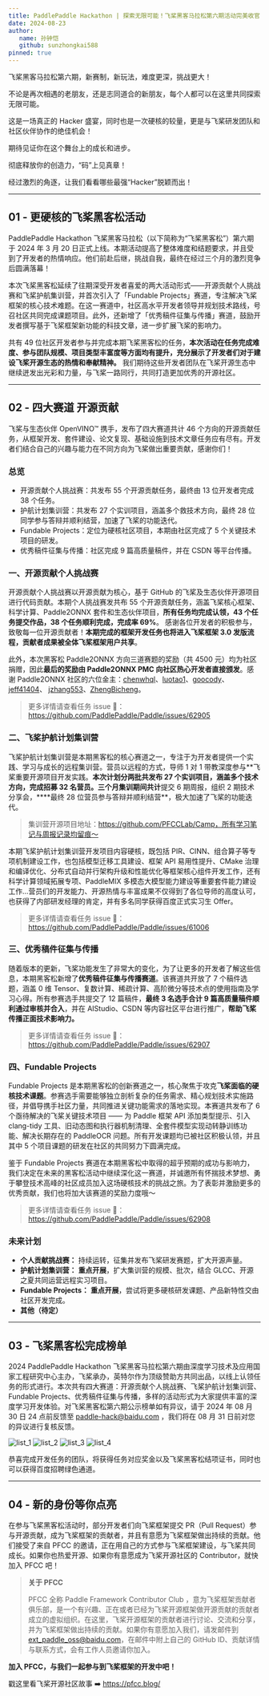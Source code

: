 ```yaml
---
title: PaddlePaddle Hackathon | 探索无限可能！飞桨黑客马拉松第六期活动完美收官
date: 2024-08-23
author:
   name: 孙钟恺
   github: sunzhongkai588
pinned: true
---
```


飞桨黑客马拉松第六期，新赛制，新玩法，难度更深，挑战更大！

<!-- more -->

不论是再次相遇的老朋友，还是志同道合的新朋友，每个人都可以在这里共同探索无限可能。

这是一场真正的 Hacker 盛宴，同时也是一次硬核的较量，更是与飞桨研发团队和社区伙伴协作的绝佳机会！

期待见证你在这个舞台上的成长和进步。

彻底释放你的创造力，“码”上见真章！

经过激烈的角逐，让我们看看哪些最强“Hacker”脱颖而出！

---

## 01 - 更硬核的飞桨黑客松活动

PaddlePaddle Hackathon 飞桨黑客马拉松（以下简称为“飞桨黑客松”）第六期于 2024 年 3 月 20 日正式上线。本期活动提高了整体难度和结题要求，并且受到了开发者的热情响应。他们前赴后继，挑战自我，最终在经过三个月的激烈竞争后圆满落幕！

本次飞桨黑客松延续了往期深受开发者喜爱的两大活动形式——开源贡献个人挑战赛和飞桨护航集训营，并首次引入了「Fundable Projects」赛道，专注解决飞桨框架的核心技术难题。在这一赛道中，社区高水平开发者领导并规划技术路线，号召社区共同完成课题项目。此外，还新增了「优秀稿件征集与传播」赛道，鼓励开发者撰写基于飞桨框架新功能的科技文章，进一步扩展飞桨的影响力。

共有 49 位社区开发者参与并完成本期飞桨黑客松的任务，**本次活动在任务完成难度、参与团队规模、项目类型丰富度等方面均有提升，充分展示了开发者们对于建设飞桨开源生态的热情和奉献精神。** 我们期待这些开发者团队在飞桨开源生态中继续迸发出光彩和力量，与飞桨一路同行，共同打造更加优秀的开源社区。

---

## 02 - 四大赛道 开源贡献

飞桨与生态伙伴 OpenVINO™ 携手，发布了四大赛道共计 46 个方向的开源贡献任务，从框架开发、套件建设、论文复现、基础设施到技术文章任务应有尽有。开发者们结合自己的兴趣与能力在不同方向为飞桨做出重要贡献，感谢你们！

### 总览

-  开源贡献个人挑战赛：共发布 55 个开源贡献任务，最终由 13 位开发者完成 38 个任务。
-  护航计划集训营：共发布 27 个实训项目，涵盖多个救技术方向，最终 28 位同学参与答辩并顺利结营，加速了飞桨的功能迭代。
-  Fundable Projects：定位为硬核社区项目，本期由社区完成了 5 个关键技术项目的研发。
-  优秀稿件征集与传播：社区完成 9 篇高质量稿件，并在 CSDN 等平台传播。

### 一、开源贡献个人挑战赛

开源贡献个人挑战赛以开源贡献为核心，基于 GitHub 的飞桨及生态伙伴开源项目进行代码贡献。本期个人挑战赛发共布 55 个开源贡献任务，涵盖飞桨核心框架、科学计算、Paddle2ONNX 套件和生态伙伴项目，**所有任务均完成认领，43 个任务提交作品，38 个任务顺利完成，完成率 69%**。 感谢各位开发者的积极参与，致敬每一位开源贡献者！**本期完成的框架开发任务也将进入飞桨框架 3.0 发版流程，贡献者成果被全体飞桨框架用户共享**。

此外，本次黑客松 Paddle2ONNX 方向三道赛题的奖励（共 4500 元）均为社区捐赠，因此**最后的奖励由 Paddle2ONNX PMC 向社区热心开发者直接颁发**。感谢 Paddle2ONNX 社区的六位金主：[chenwhql](https://github.com/chenwhql)、[luotao1](https://github.com/luotao1)、[goocody](https://github.com/goocody)、[jeff41404](https://github.com/jeff41404)、 [jzhang553](https://github.com/jzhang533)、[ZhengBicheng](https://github.com/ZhengBicheng)。

> 更多详情请查看任务 issue 📄： https://github.com/PaddlePaddle/Paddle/issues/62905

### **二、飞桨护航计划集训营**

飞桨护航计划集训营是本期黑客松的核心赛道之一，专注于为开发者提供一个实践、学习与成长的远程集训营。营员以远程的方式，导师 1 对 1 带教深度参与**飞桨重要开源项目开发实践。**本次计划分两批共发布 27 个实训项目，涵盖多个技术方向，完成招募 32 名营员。三个月集训期间共计**提交 6 期周报，组织 2 期技术分享会，\*\***最终 28 位营员参与答辩并顺利结营\*\*，极大加速了飞桨的功能迭代。

> 集训营开源项目地址：https://github.com/PFCCLab/Camp，所有学习笔记与周报记录均留痕～

本期飞桨护航计划集训营开发项目内容硬核，既包括 PIR、CINN、组合算子等专项机制建设工作，也包括模型迁移工具建设、框架 API 易用性提升、CMake 治理和编译优化、分布式自动并行架构升级和性能优化等框架核心组件开发工作，还有科学计算领域拓展专项、PaddleMIX 多模态大模型能力建设等重要套件能力建设工作...营员们的开发能力、开源热情与丰富成果不仅得到了各位导师的高度认可，也获得了内部研发经理的肯定，并有多名同学获得百度正式实习生 Offer。

> 更多详情请查看任务 issue 📄：https://github.com/PaddlePaddle/Paddle/issues/61006

### 三、优秀稿件征集与传播

随着版本的更新，飞桨功能发生了非常大的变化，为了让更多的开发者了解这些信息，本期黑客松新增了**优秀稿件征集与传播赛道**。该赛道共开放了 7 个稿件选题，涵盖 0 维 Tensor、复数计算、稀疏计算、高阶微分等技术点的使用指南及学习心得。所有参赛选手共提交了 12 篇稿件，**最终 3 名选手合计 9 篇高质量稿件顺利通过审核并合入**，并在 AIStudio、CSDN 等内容社区平台进行推广，**帮助飞桨传播正面技术影响力。**

> 更多详情请查看任务 issue 📄：https://github.com/PaddlePaddle/Paddle/issues/62907

### 四、Fundable Projects

Fundable Projects 是本期黑客松的创新赛道之一，核心聚焦于攻克**飞桨面临的硬核技术课题**。参赛选手需要能够独立剖析复杂的任务需求、精心规划技术实施路径，并倡导携手社区力量，共同推进关键功能需求的落地实现。本赛道共发布了 6 个亟待解决的飞桨关键技术项目 —— 为 Paddle 框架 API 添加类型提示、引入 clang-tidy 工具、旧动态图和执行器机制清理、全套件模型实现动转静训练功能、解决长期存在的 PaddleOCR 问题。所有开发课题均已被社区积极认领，并且其中 5 个项目课题的研发在社区的共同努力下圆满完成。

鉴于 Fundable Projects 赛道在本期黑客松中取得的超乎预期的成功与影响力，我们决定在未来的黑客松活动中继续深化这一赛道，并诚邀所有怀揣技术梦想、勇于攀登技术高峰的社区成员加入这场硬核技术的挑战之旅。为了表彰并激励更多的优秀贡献，我们也将加大该赛道的奖励力度哦～

> 更多详情请查看任务 issue 📄：https://github.com/PaddlePaddle/Paddle/issues/62908

### 未来计划

-  **个人贡献挑战赛：** 持续运转，征集并发布飞桨研发赛题，扩大开源声量。
-  **护航计划集训营：** **重点开展**，扩大集训营的规模、批次，结合 GLCC、开源之夏共同运营远程实习项目。
-  **Fundable Projects：** **重点开展**，尝试将更多硬核研发课题、产品新特性交由社区开发完成。
-  **其他（待定）**

---

## 03 - 飞桨黑客松完成榜单

2024 PaddlePaddle Hackathon 飞桨黑客马拉松第六期由深度学习技术及应用国家工程研究中心主办，飞桨承办，英特尔作为顶级赞助方共同出品，以线上认领任务的形式进行。本次共有四大赛道：开源贡献个人挑战赛、飞桨护航计划集训营、Fundable Projects、优秀稿件征集与传播，多样的活动形式为大家提供丰富的深度学习开发体验。对飞桨黑客松第六期公示榜单如有异议，请于 2024 年 08 月 30 日 24 点前反馈至 [paddle-hack@baidu.com](mailto:paddle-hack@baidu.com) ，我们将在 08 月 31 日前对您的异议进行复核反馈。

![list_1](../images/hackathon-6th/list_1.jpeg)
![list_2](../images/hackathon-6th/list_2.jpeg)
![list_3](../images/hackathon-6th/list_3.jpeg)
![list_4](../images/hackathon-6th/list_4.jpeg)

恭喜完成开发任务的团队，将获得任务对应奖金以及飞桨黑客松结项证书，同时也可以获得百度招聘绿色通道。

---

## 04 - 新的身份等你点亮

在参与飞桨黑客松活动时，部分开发者们向飞桨框架提交 PR（Pull Request）参与开源贡献，成为飞桨框架的贡献者，并且有意愿为飞桨框架做出持续的贡献。他们接受了来自 PFCC 的邀请，正在用自己的方式参与飞桨框架建设，与飞桨共同成长。如果你也热爱开源、如果你有意愿成为飞桨开源社区的 Contributor，就快加入 PFCC 吧！

> **关于 PFCC**
>
> PFCC 全称 Paddle Framework Contributor Club ，意为飞桨框架贡献者俱乐部，是一个有兴趣、正在或者已经为飞桨开源框架做开源贡献的贡献者成立的虚拟组织。在这里，飞桨开源框架的贡献者进行讨论、交流和分享，并为飞桨框架做出持续的贡献。如果你有意愿加入我们，请发邮件到[ext_paddle_oss@baidu.com](mailto:ext_paddle_oss@baidu.com)，在邮件中附上自己的 GitHub ID、贡献详情与联系方式，会有工作人员邀请你加入。

**加入 PFCC，与我们一起参与到飞桨框架的开发中吧！**

戳这里看飞桨开源社区故事 ➡️ https://pfcc.blog/
